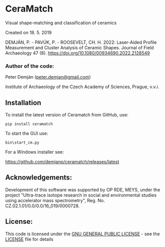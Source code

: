 # CeraMatch
Visual shape-matching and classification of ceramics

Created on 18. 5. 2019

DEMJÁN, P. - PAVÚK, P. - ROOSEVELT, CH. H. 2022: Laser-Aided Profile Measurement and Cluster Analysis of Ceramic Shapes. Journal of Field Archaeology 47 (8). https://doi.org/10.1080/00934690.2022.2128549

### Author of the code:
Peter Demján (peter.demjan@gmail.com)

Institute of Archaeology of the Czech Academy of Sciences, Prague, v.v.i.

## Installation <a name="installation"></a>

To install the latest version of Ceramatch from GitHub, use:
```
pip install ceramatch
```

To start the GUI use:
```
bin\start_cm.py
```

For a Windows installer see:

https://github.com/demjanp/ceramatch/releases/latest

## Acknowledgements: <a name="acknowledgements"></a>

Development of this software was supported by OP RDE, MEYS, under the project "Ultra-trace isotope research in social and environmental studies using accelerator mass spectrometry", Reg. No. CZ.02.1.01/0.0/0.0/16_019/0000728.

## License: <a name="license"></a>

This code is licensed under the [GNU GENERAL PUBLIC LICENSE](https://www.gnu.org/licenses/gpl-3.0.en.html) - see the [LICENSE](LICENSE) file for details
